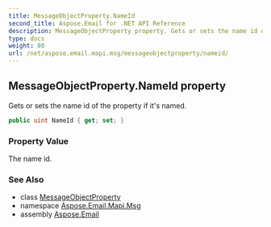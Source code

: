 ```yaml
---
title: MessageObjectProperty.NameId
second_title: Aspose.Email for .NET API Reference
description: MessageObjectProperty property. Gets or sets the name id of the property if its named
type: docs
weight: 80
url: /net/aspose.email.mapi.msg/messageobjectproperty/nameid/
---
```

## MessageObjectProperty.NameId property

Gets or sets the name id of the property if it's named.

```csharp
public uint NameId { get; set; }
```

### Property Value

The name id.

### See Also

* class [MessageObjectProperty](../)
* namespace [Aspose.Email.Mapi.Msg](../../messageobjectproperty/)
* assembly [Aspose.Email](../../../)



